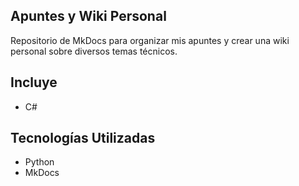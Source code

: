 ## Apuntes y Wiki Personal

Repositorio de MkDocs para organizar mis apuntes y crear una wiki personal sobre diversos temas técnicos.

## Incluye

- C#

## Tecnologías Utilizadas

- Python
- MkDocs


